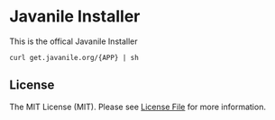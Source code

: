 # Javanile Installer

This is the offical Javanile Installer

```shell
curl get.javanile.org/{APP} | sh
```

## License

The MIT License (MIT). Please see [License File](LICENSE) for more information.
